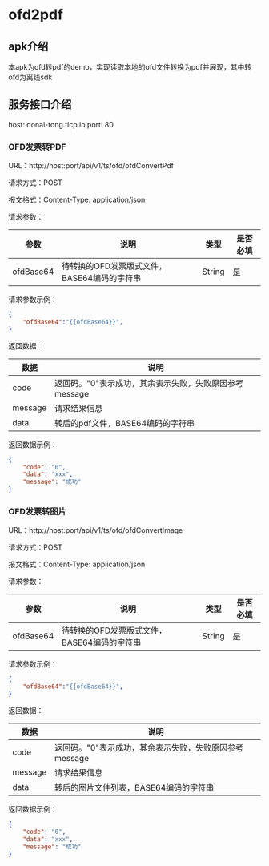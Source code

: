 # ofd2pdf

## apk介绍

本apk为ofd转pdf的demo，实现读取本地的ofd文件转换为pdf并展现，其中转ofd为离线sdk

## 服务接口介绍

host: donal-tong.ticp.io
port: 80

### OFD发票转PDF

URL：http://host:port/api/v1/ts/ofd/ofdConvertPdf

请求方式：POST

报文格式：Content-Type: application/json

请求参数：

| 参数        | 说明                                                         | 类型    | 是否必填 |
| ----------- | ------------------------------------------------------------ | ------- | -------- |
| ofdBase64   | 待转换的OFD发票版式文件，BASE64编码的字符串                  | String  | 是       |


请求参数示例：

```json
{
    "ofdBase64":"{{ofdBase64}}",
}
```

返回数据：

| 数据    | 说明                                                   |
| ------- | ------------------------------------------------------ |
| code    | 返回码。"0"表示成功，其余表示失败，失败原因参考message |
| message | 请求结果信息                                           |
| data    | 转后的pdf文件，BASE64编码的字符串            |

返回数据示例：

```json
{
	"code": "0",
	"data": "xxx",
	"message": "成功"
}
```

### OFD发票转图片

URL：http://host:port/api/v1/ts/ofd/ofdConvertImage

请求方式：POST

报文格式：Content-Type: application/json

请求参数：

| 参数        | 说明                                                         | 类型    | 是否必填 |
| ----------- | ------------------------------------------------------------ | ------- | -------- |
| ofdBase64   | 待转换的OFD发票版式文件，BASE64编码的字符串                  | String  | 是       |


请求参数示例：

```json
{
    "ofdBase64":"{{ofdBase64}}",
}
```

返回数据：

| 数据    | 说明                                                   |
| ------- | ------------------------------------------------------ |
| code    | 返回码。"0"表示成功，其余表示失败，失败原因参考message |
| message | 请求结果信息                                           |
| data    | 转后的图片文件列表，BASE64编码的字符串            |

返回数据示例：

```json
{
	"code": "0",
	"data": "xxx",
	"message": "成功"
}
```